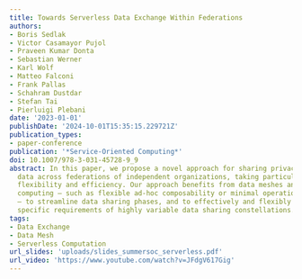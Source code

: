 ```yaml
---
title: Towards Serverless Data Exchange Within Federations
authors:
- Boris Sedlak
- Victor Casamayor Pujol
- Praveen Kumar Donta
- Sebastian Werner
- Karl Wolf
- Matteo Falconi
- Frank Pallas
- Schahram Dustdar
- Stefan Tai
- Pierluigi Plebani
date: '2023-01-01'
publishDate: '2024-10-01T15:35:15.229721Z'
publication_types:
- paper-conference
publication: '*Service-Oriented Computing*'
doi: 10.1007/978-3-031-45728-9_9
abstract: In this paper, we propose a novel approach for sharing privacy-sensitive
  data across federations of independent organizations, taking particular regard to
  flexibility and efficiency. Our approach benefits from data meshes and serverless
  computing – such as flexible ad-hoc composability or minimal operational overheads
  – to streamline data sharing phases, and to effectively and flexibly address the
  specific requirements of highly variable data sharing constellations.
tags:
- Data Exchange
- Data Mesh
- Serverless Computation
url_slides: 'uploads/slides_summersoc_serverless.pdf'
url_video: 'https://www.youtube.com/watch?v=JFdgV617Gig'
---
```

